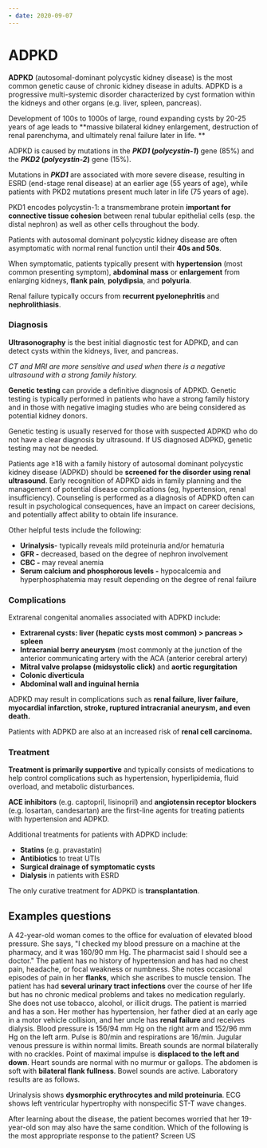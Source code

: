```yaml
---
- date: 2020-09-07
---
```


# ADPKD

**ADPKD** (autosomal-dominant polycystic kidney disease) is the most common genetic cause of chronic kidney disease in adults. ADPKD is a progressive multi-systemic disorder characterized by cyst formation within the kidneys and other organs (e.g. liver, spleen, pancreas).

Development of 100s to 1000s of large, round expanding cysts by 20-25 years of age leads to \*\*massive bilateral kidney enlargement, destruction of renal parenchyma, and ultimately renal failure later in life. \*\*

ADPKD is caused by mutations in the **_PKD1_ (_polycystin-1_)** gene (85%) and the **_PKD2_ (_polycystin-2_)** gene (15%).

Mutations in **_PKD1_** are associated with more severe disease, resulting in ESRD (end-stage renal disease) at an earlier age (55 years of age), while patients with PKD2 mutations present much later in life (75 years of age).

PKD1 encodes polycystin-1: a transmembrane protein **important for connective tissue cohesion** between renal tubular epithelial cells (esp. the distal nephron) as well as other cells throughout the body.

Patients with autosomal dominant polycystic kidney disease are often asymptomatic with normal renal function until their **40s and 50s**.

When symptomatic, patients typically present with **hypertension** (most common presenting symptom), **abdominal mass** or **enlargement** from enlarging kidneys, **flank pain**, **polydipsia**, and **polyuria**.

Renal failure typically occurs from **recurrent pyelonephritis** and **nephrolithiasis**.

### Diagnosis

**Ultrasonography** is the best initial diagnostic test for ADPKD, and can detect cysts within the kidneys, liver, and pancreas.

_CT and MRI are more sensitive and used when there is a negative ultrasound with a strong family history._

**Genetic testing** can provide a definitive diagnosis of ADPKD. Genetic testing is typically performed in patients who have a strong family history and in those with negative imaging studies who are being considered as potential kidney donors.

Genetic testing is usually reserved for those with suspected ADPKD who do not have a clear diagnosis by ultrasound. If US diagnosed ADPKD, genetic testing may not be needed.

Patients age ≥18 with a family history of autosomal dominant polycystic kidney disease (ADPKD) should be **screened for the disorder using renal ultrasound**.  Early recognition of ADPKD aids in family planning and the management of potential disease complications (eg, hypertension, renal insufficiency).  Counseling is performed as a diagnosis of ADPKD often can result in psychological consequences, have an impact on career decisions, and potentially affect ability to obtain life insurance.

Other helpful tests include the following:

- **Urinalysis**- typically reveals mild proteinuria and/or hematuria
- **GFR -** decreased, based on the degree of nephron involvement
- **CBC -** may reveal anemia
- **Serum calcium and phosphorous levels -** hypocalcemia and hyperphosphatemia may result depending on the degree of renal failure

### Complications

Extrarenal congenital anomalies associated with ADPKD include:

- **Extrarenal cysts: liver (hepatic cysts most common) > pancreas > spleen**
- **Intracranial berry aneurysm** (most commonly at the junction of the anterior communicating artery with the ACA (anterior cerebral artery)
- **Mitral valve prolapse (midsystolic click)** and **aortic regurgitation**
- **Colonic diverticula**
- **Abdominal wall and inguinal hernia**

ADPKD may result in complications such as **renal failure, liver failure, myocardial infarction, stroke, ruptured intracranial aneurysm, and even death.**

Patients with ADPKD are also at an increased risk of **renal cell carcinoma.**

### Treatment

**Treatment is primarily supportive** and typically consists of medications to help control complications such as hypertension, hyperlipidemia, fluid overload, and metabolic disturbances.

**ACE inhibitors** (e.g. captopril, lisinopril) and **angiotensin receptor blockers** (e.g. losartan, candesartan) are the first-line agents for treating patients with hypertension and ADPKD.

Additional treatments for patients with ADPKD include:

- **Statins** (e.g. pravastatin)
- **Antibiotics** to treat UTIs
- **Surgical drainage of symptomatic cysts**
- **Dialysis** in patients with ESRD

The only curative treatment for ADPKD is **transplantation**.

## Examples questions

A 42-year-old woman comes to the office for evaluation of elevated blood pressure.  She says, "I checked my blood pressure on a machine at the pharmacy, and it was 160/90 mm Hg.  The pharmacist said I should see a doctor."  The patient has no history of hypertension and has had no chest pain, headache, or focal weakness or numbness.  She notes occasional episodes of pain in her **flanks**, which she ascribes to muscle tension.  The patient has had **several urinary tract infections** over the course of her life but has no chronic medical problems and takes no medication regularly.  She does not use tobacco, alcohol, or illicit drugs.  The patient is married and has a son.  Her mother has hypertension, her father died at an early age in a motor vehicle collision, and her uncle has **renal failure** and receives dialysis.  Blood pressure is 156/94 mm Hg on the right arm and 152/96 mm Hg on the left arm.  Pulse is 80/min and respirations are 16/min.  Jugular venous pressure is within normal limits.  Breath sounds are normal bilaterally with no crackles.  Point of maximal impulse is **displaced to the left and down**.  Heart sounds are normal with no murmur or gallops.  The abdomen is soft with **bilateral flank fullness**.  Bowel sounds are active.  Laboratory results are as follows.

Urinalysis shows **dysmorphic erythrocytes and mild proteinuria**.  ECG shows left ventricular hypertrophy with nonspecific ST-T wave changes.

After learning about the disease, the patient becomes worried that her 19-year-old son may also have the same condition.  Which of the following is the most appropriate response to the patient? Screen US
